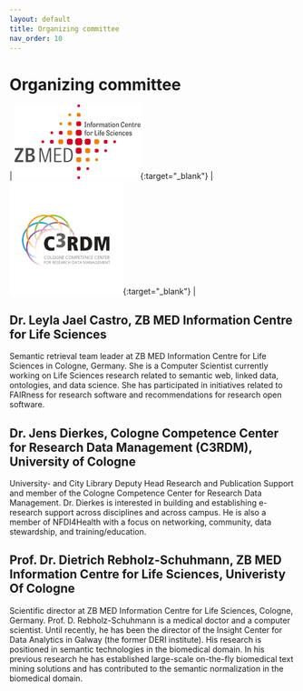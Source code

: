 ```yaml
---
layout: default
title: Organizing committee
nav_order: 10
---
```


# Organizing committee

| [![ZB MED](../img/zbmed_logo_en.gif "ZB MED")](https://www.zbmed.de/en/){:target="_blank"} | [![C3RDM](../img/SiteLogoC3RDM.png "C3RDM")](https://fdm.uni-koeln.de/home){:target="_blank"} |

## Dr. Leyla Jael Castro, ZB MED Information Centre for Life Sciences
Semantic retrieval team leader at ZB MED Information Centre for Life Sciences in Cologne, Germany. She is a Computer Scientist currently working on Life Sciences research related to semantic web, linked data, ontologies, and data science. She has participated in initiatives related to FAIRness for research software and recommendations for research open software.

## Dr. Jens Dierkes, Cologne Competence Center for Research Data Management (C3RDM), University of Cologne
University- and City Library Deputy Head Research and Publication Support and member of the Cologne Competence Center for Research Data Management. Dr. Dierkes is interested in building and establishing e-research support across disciplines and across campus. He is also a member of NFDI4Health with a focus on networking, community, data stewardship, and training/education.

## Prof. Dr. Dietrich Rebholz-Schuhmann, ZB MED Information Centre for Life Sciences, Univeristy Of Cologne
Scientific director at ZB MED Information Centre for Life Sciences, Cologne, Germany. Prof. D. Rebholz-Schuhmann is a medical doctor and a computer scientist.  Until recently, he has been the director of the Insight Center for Data Analytics in Galway (the former DERI institute). His research is positioned in semantic technologies in the biomedical domain. In his previous research he has established large-scale on-the-fly biomedical text mining solutions and has contributed to the semantic normalization in the biomedical domain. 
